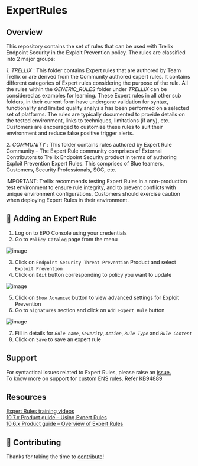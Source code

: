 # ExpertRules

## Overview

This repository contains the set of rules that can be used with Trellix Endpoint Security in the Exploit Prevention policy. 
The rules are classified into 2 major groups:

*1. TRELLIX* : This folder contains Expert rules that are authored by Team Trellix or are derived from the Community authored expert rules. It contains different categories of Expert rules considering the purpose of the rule. All the rules within the *GENERIC_RULES* folder under *TRELLIX* can be considered as examples for learning. These Expert rules in all other sub folders, in their current form have undergone validation for syntax, functionality and limited quality analysis has been performed on a selected set of platforms. The rules are typically documented to provide details on the tested environment, links to techniques, limitations (if any), etc. Customers are encouraged to customize these rules to suit their environment and reduce false positive trigger alerts.
		
*2. COMMUNITY* : This folder contains rules authored by Expert Rule Community - The Expert Rule community comprises of External Contributors to Trellix Endpoint Security product in terms of authoring Exploit Prevention Expert Rules. This comprises of Blue teamers, Customers, Security Professionals, SOC, etc.

IMPORTANT: Trellix recommends testing Expert Rules in a non-production test environment to ensure rule integrity, and to prevent conflicts with unique environment configurations. Customers should exercise caution when deploying Expert Rules in their environment.


## 🚀 Adding an Expert Rule

1. Log on to EPO Console using your credentials
2. Go to `Policy Catalog` page from the menu

![image](https://github.com/user-attachments/assets/57538a04-d9c5-4d84-8980-20cbb03106e1)

3. Click on `Endpoint Security Threat Prevention` Product and select `Exploit Prevention`
4. Click on `Edit` button corresponding to policy you want to update

![image](https://user-images.githubusercontent.com/89252889/184321097-eaaa7e72-9732-4b1c-9016-7f406d25bf8f.png)

5. Click on `Show Advanced` button to view advanced settings for Exploit Prevention
6. Go to `Signatures` section and click on `Add Expert Rule` button

![image](https://user-images.githubusercontent.com/89252889/184321778-48601b6b-ecc4-4469-b799-5dc933608b05.png)


7. Fill in details for *`Rule name`*, *`Severity`*, *`Action`*, *`Rule Type`* and *`Rule Content`*
8. Click on `Save` to save an expert rule


## Support

For syntactical issues related to Expert Rules, please raise an [issue.](https://github.com/trellix-enterprise/ExpertRules/issues) <br/>
To know more on support for custom ENS rules. Refer [KB94889](https://thrive.trellix.com/s/article/KB94889)

## Resources
[Expert Rules training videos](https://kbm.trellix.com/corporate/index?page=content&id=KB89677) <br/>
[10.7.x Product guide – Using Expert Rules](https://docs.trellix.com/bundle/endpoint-security-10.7.x-product-guide-windows/page/GUID-56587D0E-F87B-4534-B81F-07EF5FBAD057.html) <br/>
[10.6.x Product guide – Overview of Expert Rules](https://docs.trellix.com/bundle/endpoint-security-10.6.0-threat-prevention-product-guide-windows/page/GUID-7DDC330D-DF62-4CBE-9A48-486A70F8665B.html) <br/>

## 🤝 Contributing

Thanks for taking the time to [contribute](COMMUNITY)!
